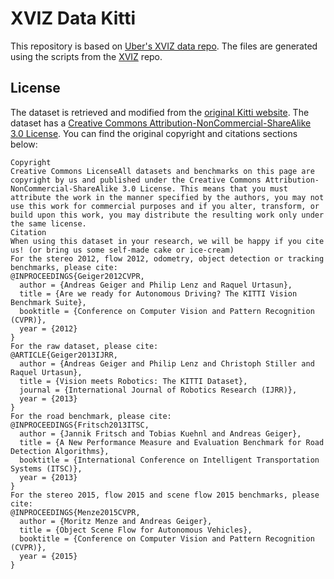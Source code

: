 # XVIZ Data Kitti

This repository is based on [Uber's XVIZ data repo](https://github.com/uber/xviz-data). The files are generated using the scripts from the [XVIZ](https://github.com/uber/xviz) repo.

## License

The dataset is retrieved and modified from the [original Kitti website](http://www.cvlibs.net/datasets/kitti/index.php). The dataset has a [Creative Commons Attribution-NonCommercial-ShareAlike 3.0 License](http://creativecommons.org/licenses/by-nc-sa/3.0/). You can find the original copyright and citations sections below:

```
Copyright
Creative Commons LicenseAll datasets and benchmarks on this page are copyright by us and published under the Creative Commons Attribution-NonCommercial-ShareAlike 3.0 License. This means that you must attribute the work in the manner specified by the authors, you may not use this work for commercial purposes and if you alter, transform, or build upon this work, you may distribute the resulting work only under the same license.
Citation
When using this dataset in your research, we will be happy if you cite us! (or bring us some self-made cake or ice-cream)
For the stereo 2012, flow 2012, odometry, object detection or tracking benchmarks, please cite:
@INPROCEEDINGS{Geiger2012CVPR,
  author = {Andreas Geiger and Philip Lenz and Raquel Urtasun},
  title = {Are we ready for Autonomous Driving? The KITTI Vision Benchmark Suite},
  booktitle = {Conference on Computer Vision and Pattern Recognition (CVPR)},
  year = {2012}
}
For the raw dataset, please cite:
@ARTICLE{Geiger2013IJRR,
  author = {Andreas Geiger and Philip Lenz and Christoph Stiller and Raquel Urtasun},
  title = {Vision meets Robotics: The KITTI Dataset},
  journal = {International Journal of Robotics Research (IJRR)},
  year = {2013}
}
For the road benchmark, please cite:
@INPROCEEDINGS{Fritsch2013ITSC,
  author = {Jannik Fritsch and Tobias Kuehnl and Andreas Geiger},
  title = {A New Performance Measure and Evaluation Benchmark for Road Detection Algorithms},
  booktitle = {International Conference on Intelligent Transportation Systems (ITSC)},
  year = {2013}
}
For the stereo 2015, flow 2015 and scene flow 2015 benchmarks, please cite:
@INPROCEEDINGS{Menze2015CVPR,
  author = {Moritz Menze and Andreas Geiger},
  title = {Object Scene Flow for Autonomous Vehicles},
  booktitle = {Conference on Computer Vision and Pattern Recognition (CVPR)},
  year = {2015}
}
```